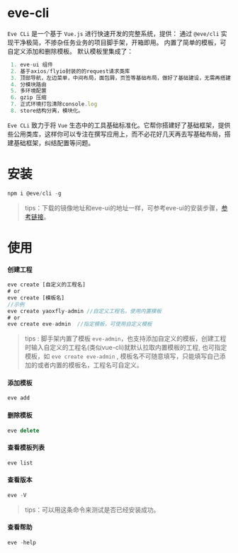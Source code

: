 # eve-cli
`Eve CLi` 是一个基于 `Vue.js` 进行快速开发的完整系统，提供： 通过 `@eve/cli` 实现干净极简，不掺杂任务业务的项目脚手架，开箱即用。 内置了简单的模板，可自定义添加和删除模板。 默认模板里集成了： 
```js
 1. eve-ui 组件 
 2. 基于axios/flyio封装的的request请求类库 
 3. 顶部导航，左边菜单，中间布局，面包屑，页签等基础布局，做好了基础建设，无需再搭建框架，可直接快速开发业务。
 4. 分模块路由
 5. 多环境配置
 6. gzip 压缩
 7. 正式环境打包清除console.log
 8. store结构分离，模块化。
```
`Eve CLi` 致力于将 `Vue` 生态中的工具基础标准化。它帮你搭建好了基础框架，提供些公用类库，这样你可以专注在撰写应用上，而不必花好几天再去写基础布局，搭建基础框架，纠结配置等问题。
# 安装

```js
npm i @eve/cli -g
```
> tips：下载的镜像地址和eve-ui的地址一样，可参考eve-ui的安装步骤，[参考链接](http://192.168.208.9:9080/eve-ui/#/install)。

# 使用


#### 创建工程

``` js
eve create [自定义的工程名] 
# or
eve create [模板名]  
//示例
eve create yaoxfly-admin //自定义工程名，使用内置模板
# or
eve create eve-admin  //指定模板，可使用自定义模板
```
> tips : 脚手架内置了模板 `eve-admin`，也支持添加自定义的模板，创建工程时输入自定义的工程名(类似vue-cli)就默认拉取内置模板的工程, 也可指定模板，如 `eve create eve-admin` , 模板名不可随意填写，只能填写自己添加的或者内置的模板名，工程名可自定义。

#### 添加模板

``` js
eve add
```

#### 删除模板

``` js
eve delete
```

#### 查看模板列表

``` js
eve list
```


#### 查看版本

```js
eve -V
```
> tips：可以用这条命令来测试是否已经安装成功。


#### 查看帮助

```js
eve -help
```

